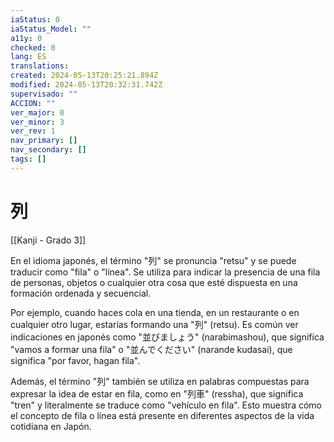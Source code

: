 ```yaml
---
iaStatus: 0
iaStatus_Model: ""
a11y: 0
checked: 0
lang: ES
translations: 
created: 2024-05-13T20:25:21.894Z
modified: 2024-05-13T20:32:31.742Z
supervisado: ""
ACCION: ""
ver_major: 0
ver_minor: 3
ver_rev: 1
nav_primary: []
nav_secondary: []
tags: []
---
```

# 列

[[Kanji - Grado 3]]

En el idioma japonés, el término "列" se pronuncia "retsu" y se puede traducir como "fila" o "línea". Se utiliza para indicar la presencia de una fila de personas, objetos o cualquier otra cosa que esté dispuesta en una formación ordenada y secuencial.

Por ejemplo, cuando haces cola en una tienda, en un restaurante o en cualquier otro lugar, estarías formando una "列" (retsu). Es común ver indicaciones en japonés como "並びましょう" (narabimashou), que significa "vamos a formar una fila" o "並んでください" (narande kudasai), que significa "por favor, hagan fila".

Además, el término "列" también se utiliza en palabras compuestas para expresar la idea de estar en fila, como en "列車" (ressha), que significa "tren" y literalmente se traduce como "vehículo en fila". Esto muestra cómo el concepto de fila o línea está presente en diferentes aspectos de la vida cotidiana en Japón.
